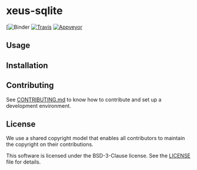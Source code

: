 # xeus-sqlite

[![Binder]()
[![Travis](https://travis-ci.org/jupyter-xeus/xeus-sqlite.svg?branch=master)](https://travis-ci.org/jupyter-xeus/xeus-sqlite)
[![Appveyor](https://ci.appveyor.com/api/projects/status/t2u22uaevru2ugm8?svg=true)](https://ci.appveyor.com/project/jupyter-xeus/xeus-sqlite)


## Usage


## Installation

<!-- To ensure that the installation works, it is preferable to install `xeus` in a fresh conda environment. It is also needed to use a [miniconda](https://conda.io/miniconda.html) installation because with the full [anaconda](https://www.anaconda.com/) you may have a conflict.

The safest usage is to create an environment named `xeus-sqlite-env` within your miniconda installation

```bash
conda create -n xeus-sqlite-env
conda activate xeus-sqlite-env
conda install -c conda-forge xeus
```

Once you have installed ` xeus ` ,the  ` xeus-sqlite ` project is quite easy to install, you have to clone the repository, and run the following command lines :

```bash
mkdir build
cd build
cmake -D CMAKE_INSTALL_PREFIX=$CONDA_PREFIX ..
make
make install
```
 -->
## Contributing

See [CONTRIBUTING.md](./CONTRIBUTING.md) to know how to contribute and set up a development environment.

## License

We use a shared copyright model that enables all contributors to maintain the
copyright on their contributions.

This software is licensed under the BSD-3-Clause license. See the [LICENSE](LICENSE) file for details.
